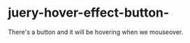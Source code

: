 juery-hover-effect-button-
==========================

There's a button and it will be hovering when we mouseover.
